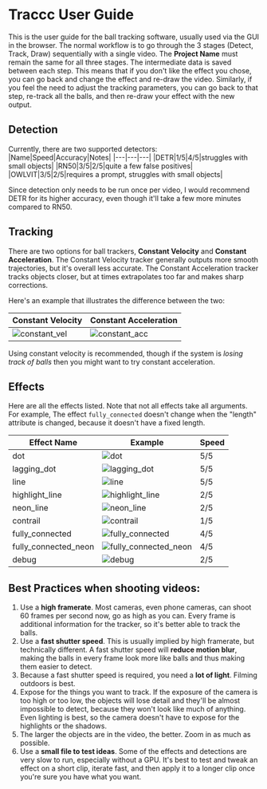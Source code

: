 # Traccc User Guide

This is the user guide for the ball tracking software, usually used via the 
GUI in the browser. The normal workflow is to go through the 3 stages (Detect, Track, Draw) sequentially
with a single video. The __Project Name__ must remain the same for all three stages.
The intermediate data is saved between each step. This means that if you don't like the effect you chose,
you can go back and change the effect and re-draw the video. Similarly, if you feel the need to adjust
the tracking parameters, you can go back to that step, re-track all the balls, and then re-draw your effect
with the new output.

## Detection

Currently, there are two supported detectors:
|Name|Speed|Accuracy|Notes|
|---|---|---|
|DETR|1/5|4/5|struggles with small objects|
|RN50|3/5|2/5|quite a few false positives|
|OWLVIT|3/5|2/5|requires a prompt, struggles with small objects|

Since detection only needs to be run once per video, I would recommend DETR for its
higher accuracy, even though it'll take a few more minutes compared to RN50.

## Tracking

There are two options for ball trackers, **Constant Velocity** and **Constant Acceleration**.
The Constant Velocity tracker generally outputs more smooth trajectories, but it's overall less accurate.
The Constant Acceleration tracker tracks objects closer, but at times extrapolates too far and makes sharp corrections.

Here's an example that illustrates the difference between the two:

|Constant Velocity|Constant Acceleration|
|---|---|
|![constant_vel](../img/line_constant_vel.png)|![constant_acc](../img/line_constant_acc.png)|

Using constant velocity is recommended, though if the system is _losing track of balls_
then you might want to try constant acceleration.

## Effects

Here are all the effects listed. Note that not all effects take all arguments.
For example, The effect `fully_connected` doesn't change when the "length" attribute
is changed, because it doesn't have a fixed length.

|Effect Name|Example|Speed|
|---|---|---|
|dot|![dot](../img/dot.png)|5/5|
|lagging_dot|![lagging_dot](../img/lagging_dot.png)|5/5|
|line|![line](../img/line.png)|5/5|
|highlight_line|![highlight_line](../img/highlight_line.png)|2/5|
|neon_line|![neon_line](../img/neon_line.png)|2/5|
|contrail|![contrail](../img/contrail.png)|1/5|
|fully_connected|![fully_connected](../img/fully_connected.png)|4/5|
|fully_connected_neon|![fully_connected_neon](../img/fully_connected_neon.png)|4/5|
|debug|![debug](../img/debug.png)|2/5|

## Best Practices when shooting videos:

1. Use a **high framerate**. Most cameras, even phone cameras, can shoot 60 frames per second now, go as high as you can.
Every frame is additional information for the tracker, so it's better able to track the balls.
2. Use a **fast shutter speed**. This is usually implied by high framerate, but technically different.
A fast shutter speed will **reduce motion blur**, making the balls in every frame look more like balls 
and thus making them easier to detect.
3. Because a fast shutter speed is required, you need a **lot of light**. Filming outdoors is best.
3. Expose for the things you want to track. If the exposure of the camera is too high or too low, the objects will lose detail
and they'll be almost impossible to detect, because they won't look like much of anything. Even lighting is best,
so the camera doesn't have to expose for the highlights or the shadows.
4. The larger the objects are in the video, the better. Zoom in as much as possible.
5. Use a **small file to test ideas**. Some of the effects and detections are very slow to run,
especially without a GPU. It's best to test and tweak an effect on a short clip, iterate fast, and then
apply it to a longer clip once you're sure you have what you want.
